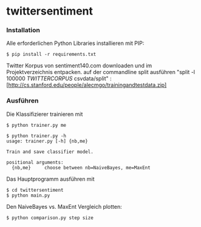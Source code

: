 twittersentiment
================

### Installation
Alle erforderlichen Python Libraries installieren mit PIP:

```
$ pip install -r requirements.txt
```

Twitter Korpus von sentiment140.com downloaden und im Projektverzeichnis entpacken.
auf der commandline split ausführen "split -l 100000 $TWITTERCORPUS$ csvdata/split" :
[http://cs.stanford.edu/people/alecmgo/trainingandtestdata.zip]

### Ausführen
Die Klassifizierer trainieren mit
```
$ python trainer.py me
```
```
$ python trainer.py -h
usage: trainer.py [-h] {nb,me}

Train and save classifier model.

positional arguments:
  {nb,me}     choose between nb=NaiveBayes, me=MaxEnt
```

Das Hauptprogramm ausführen mit
```
$ cd twittersentiment
$ python main.py
```

Den NaiveBayes vs. MaxEnt Vergleich plotten:
```
$ python comparison.py step size
```
